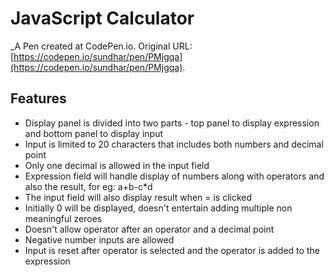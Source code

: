 # JavaScript Calculator
 _A Pen created at CodePen.io. Original URL: [https://codepen.io/sundhar/pen/PMjgqa](https://codepen.io/sundhar/pen/PMjgqa).

## Features
* Display panel is divided into two parts - top panel to display expression and bottom panel to display input
* Input is limited to 20 characters that includes both numbers and decimal point
* Only one decimal is allowed in the input field
* Expression field will handle display of numbers along with operators and also the result, for eg: a+b-c*d
* The input field will also display result when = is clicked
* Initially 0 will be displayed, doesn't entertain adding multiple non meaningful zeroes
* Doesn't allow operator after an operator and a decimal point
* Negative number inputs are allowed
* Input is reset after operator is selected and the operator is added to the expression
